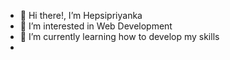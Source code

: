 - 👋 Hi there!, I’m Hepsipriyanka 
- 👀 I’m interested in Web Development
- 🌱 I’m currently learning how to develop my skills
- 

<!---
Hepsi14/Hepsi14 is a ✨ special ✨ repository because its `README.md` (this file) appears on your GitHub profile.
You can click the Preview link to take a look at your changes.
--->
